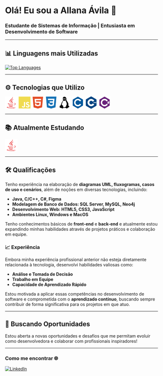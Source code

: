 # Olá! Eu sou a Allana Ávila 👋  
### Estudante de Sistemas de Informação | Entusiasta em Desenvolvimento de Software

---

## 📊 Linguagens mais Utilizadas  
[![Top Languages](https://github-readme-stats.vercel.app/api/top-langs/?username=allanaavila&langs_count=8&layout=compact&theme=dracula)](https://github.com/allanaavila)

---

## ⚙️ Tecnologias que Utilizo  
<div style="display: inline_block">
  <img src="https://raw.githubusercontent.com/devicons/devicon/master/icons/java/java-plain.svg" alt="Java" width="40" height="40"/>
  <img src="https://raw.githubusercontent.com/devicons/devicon/master/icons/javascript/javascript-plain.svg" alt="JavaScript" width="40" height="40"/>
  <img src="https://raw.githubusercontent.com/devicons/devicon/master/icons/html5/html5-plain.svg" alt="HTML5" width="40" height="40"/>
  <img src="https://raw.githubusercontent.com/devicons/devicon/master/icons/css3/css3-plain.svg" alt="CSS3" width="40" height="40"/>
  <img src="https://raw.githubusercontent.com/devicons/devicon/master/icons/linux/linux-plain.svg" alt="Linux" width="40" height="40"/>
  <img src="https://raw.githubusercontent.com/devicons/devicon/master/icons/c/c-plain.svg" alt="C" width="40" height="40"/>
  <img src="https://raw.githubusercontent.com/devicons/devicon/master/icons/cplusplus/cplusplus-plain.svg" alt="C++" width="40" height="40"/>
  <img src="https://raw.githubusercontent.com/devicons/devicon/master/icons/csharp/csharp-plain.svg" alt="C#" width="40" height="40"/>
</div>

---

## 📚 Atualmente Estudando  
<div style="display: inline_block">
  <img src="https://raw.githubusercontent.com/devicons/devicon/master/icons/java/java-plain.svg" alt="Java" width="40" height="40"/>
</div>

---

## 🛠️ Qualificações  
Tenho experiência na elaboração de **diagramas UML, fluxogramas, casos de uso e cenários**, além de noções em diversas tecnologias, incluindo:

- **Java, C/C++, C#, Figma**
- **Modelagem de Banco de Dados: SQL Server, MySQL, Neo4j**
- **Desenvolvimento Web: HTML5, CSS3, JavaScript**
- **Ambientes Linux, Windows e MacOS**
  
Tenho conhecimentos básicos de **front-end** e **back-end** e atualmente estou expandindo minhas habilidades através de projetos práticos e colaboração em equipe.

### 📈 Experiência
Embora minha experiência profissional anterior não esteja diretamente relacionada à tecnologia, desenvolvi habilidades valiosas como:

- **Análise e Tomada de Decisão**
- **Trabalho em Equipe**
- **Capacidade de Aprendizado Rápido**

Estou motivada a aplicar essas competências no desenvolvimento de software e comprometida com o **aprendizado contínuo**, buscando sempre contribuir de forma significativa para os projetos em que atuo.

---

## 🌱 Buscando Oportunidades  
Estou aberta a novas oportunidades e desafios que me permitam evoluir como desenvolvedora e colaborar com profissionais inspiradores!

---

### Como me encontrar 🌐  
[![LinkedIn](https://img.shields.io/badge/LinkedIn-blue?logo=linkedin&style=for-the-badge)](https://www.linkedin.com/in/allana%C3%A1vila/)
